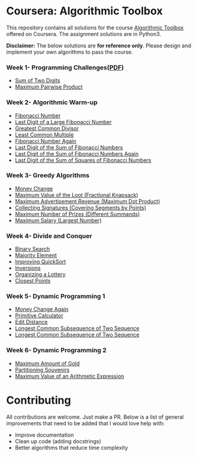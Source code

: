 # Coursera: Algorithmic Toolbox

This repository contains all solutions for the course [Algorithmic Toolbox](https://www.coursera.org/learn/algorithmic-toolbox) offered on Coursera. The assignment solutions are in Python3.

**Disclaimer:** The below solutions are **for reference only**. Please design and implement your own algorithms to pass the course.

### Week 1- Programming Challenges([PDF](/Assignments/week1_programming_challenges.pdf))

- [Sum of Two Digits](/assignment%20solutions/1.1%20sum%20of%20digits.py)
- [Maximum Pairwise Product](/assignment%20solutions/1.2%20max%20pairwise%20product.py)

### Week 2- Algorithmic Warm-up

- [Fibonacci Number](/assignment%20solutions/2.1%20fibonacci.py)
- [Last Digit of a Large Fibonacci Number](/assignment%20solutions/2.2%20lastfibodigit.py)
- [Greatest Common Divisor](/assignment%20solutions/2.3%20gcd.py)
- [Least Common Multiple](/assignment%20solutions/2.4%20lcm.py)
- [Fibonacci Number Again](/assignment%20solutions/2.5%20pisano.py)
- [Last Digit of the Sum of Fibonacci Numbers](/assignment%20solutions/2.6%20lastdigitsum.py)
- [Last Digit of the Sum of Fibonacci Numbers Again](/assignment%20solutions/2.7%20partialsum.py)
- [Last Digit of the Sum of Squares of Fibonacci Numbers](/assignment%20solutions/2.8%20lastdigitsquares.py)

### Week 3- Greedy Algorithms

- [Money Change](/assignment%20solutions/3.1%20moneychange.py)
- [Maximum Value of the Loot (Fractional Knapsack)](/assignment%20solutions/3.2%20maxloot.py)
- [Maximum Advertisement Revenue (Maximum Dot Product)](/assignment%20solutions/3.3%20maxadrevenue.py)
- [Collecting Signatures (Covering Segments by Points)](/assignment%20solutions/3.4%20signatures.py)
- [Maximum Number of Prizes (Different Summands)](/assignment%20solutions/3.5%20maxprizes.py)
- [Maximum Salary (Largest Number)](/assignment%20solutions/3.6%20maxsalary.py)

### Week 4- Divide and Conquer

- [Binary Search](/assignment%20solutions/4.1%20binary.py)
- [Majority Element](/assignment%20solutions/4.2%20majority.py)
- [Improving QuickSort](/assignment%20solutions/4.3%20quicksort3.py)
- [Inversions](/assignment%20solutions/4.4%20inversions.py)
- [Organizing a Lottery](/assignment%20solutions/4.5%20lottery.py)
- [Closest Points](/assignment%20solutions/4.6%20closest%20points.py)

### Week 5- Dynamic Programming 1

- [Money Change Again](/assignment%20solutions/5.1%20money%20change.py)
- [Primitive Calculator](/assignment%20solutions/5.2%20primitive%20calculator.py)
- [Edit Distance](/assignment%20solutions/5.3%20edit%20distance.py)
- [Longest Common Subsequence of Two Sequence](/assignment%20solutions/5.4%20LCS%202%20sequences.py)
- [Longest Common Subsequence of Two Sequence](/assignment%20solutions/5.5%20LCS%203%20sequences.py)

### Week 6- Dynamic Programming 2

- [Maximum Amount of Gold](/assignment%20solutions/6.1%20max%20gold.py)
- [Partitioning Souvenirs](/assignment%20solutions/6.2%20partition%20souvenirs.py)
- [Maximum Value of an Arithmetic Expression](/assignment%20solutions/6.3%20arithmetic%20expression.py)


# Contributing

All contributions are welcome. Just make a PR. Below is a list of general improvements that need to be added that I would love help with:
- Improve documentation
- Clean up code (adding docstrings)
- Better algorithms that reduce time complexity



